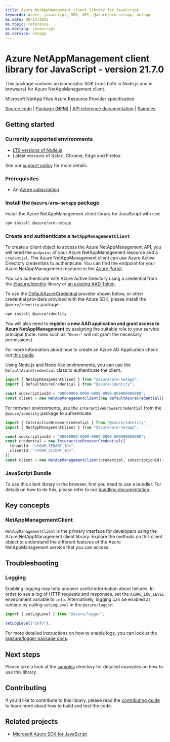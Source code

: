 ```yaml
---
title: Azure NetAppManagement client library for JavaScript
keywords: Azure, javascript, SDK, API, @azure/arm-netapp, netapp
ms.date: 08/24/2025
ms.topic: reference
ms.devlang: javascript
ms.service: netapp
---
```

# Azure NetAppManagement client library for JavaScript - version 21.7.0 


This package contains an isomorphic SDK (runs both in Node.js and in browsers) for Azure NetAppManagement client.

Microsoft NetApp Files Azure Resource Provider specification

[Source code](https://github.com/Azure/azure-sdk-for-js/tree/@azure/arm-netapp_21.7.0/sdk/netapp/arm-netapp) |
[Package (NPM)](https://www.npmjs.com/package/@azure/arm-netapp) |
[API reference documentation](https://learn.microsoft.com/javascript/api/@azure/arm-netapp) |
[Samples](https://github.com/Azure-Samples/azure-samples-js-management)

## Getting started

### Currently supported environments

- [LTS versions of Node.js](https://github.com/nodejs/release#release-schedule)
- Latest versions of Safari, Chrome, Edge and Firefox.

See our [support policy](https://github.com/Azure/azure-sdk-for-js/blob/@azure/arm-netapp_21.7.0/SUPPORT.md) for more details.

### Prerequisites

- An [Azure subscription][azure_sub].

### Install the `@azure/arm-netapp` package

Install the Azure NetAppManagement client library for JavaScript with `npm`:

```bash
npm install @azure/arm-netapp
```

### Create and authenticate a `NetAppManagementClient`

To create a client object to access the Azure NetAppManagement API, you will need the `endpoint` of your Azure NetAppManagement resource and a `credential`. The Azure NetAppManagement client can use Azure Active Directory credentials to authenticate.
You can find the endpoint for your Azure NetAppManagement resource in the [Azure Portal][azure_portal].

You can authenticate with Azure Active Directory using a credential from the [@azure/identity][azure_identity] library or [an existing AAD Token](https://github.com/Azure/azure-sdk-for-js/blob/@azure/arm-netapp_21.7.0/sdk/identity/identity/samples/AzureIdentityExamples.md#authenticating-with-a-pre-fetched-access-token).

To use the [DefaultAzureCredential][defaultazurecredential] provider shown below, or other credential providers provided with the Azure SDK, please install the `@azure/identity` package:

```bash
npm install @azure/identity
```

You will also need to **register a new AAD application and grant access to Azure NetAppManagement** by assigning the suitable role to your service principal (note: roles such as `"Owner"` will not grant the necessary permissions).

For more information about how to create an Azure AD Application check out [this guide](https://learn.microsoft.com/azure/active-directory/develop/howto-create-service-principal-portal).

Using Node.js and Node-like environments, you can use the `DefaultAzureCredential` class to authenticate the client.

```ts snippet:ReadmeSampleCreateClient_Node
import { NetAppManagementClient } from "@azure/arm-netapp";
import { DefaultAzureCredential } from "@azure/identity";

const subscriptionId = "00000000-0000-0000-0000-000000000000";
const client = new NetAppManagementClient(new DefaultAzureCredential(), subscriptionId);
```

For browser environments, use the `InteractiveBrowserCredential` from the `@azure/identity` package to authenticate.

```ts snippet:ReadmeSampleCreateClient_Browser
import { InteractiveBrowserCredential } from "@azure/identity";
import { NetAppManagementClient } from "@azure/arm-netapp";

const subscriptionId = "00000000-0000-0000-0000-000000000000";
const credential = new InteractiveBrowserCredential({
  tenantId: "<YOUR_TENANT_ID>",
  clientId: "<YOUR_CLIENT_ID>",
});
const client = new NetAppManagementClient(credential, subscriptionId);
```

### JavaScript Bundle
To use this client library in the browser, first you need to use a bundler. For details on how to do this, please refer to our [bundling documentation](https://aka.ms/AzureSDKBundling).

## Key concepts

### NetAppManagementClient

`NetAppManagementClient` is the primary interface for developers using the Azure NetAppManagement client library. Explore the methods on this client object to understand the different features of the Azure NetAppManagement service that you can access.

## Troubleshooting

### Logging

Enabling logging may help uncover useful information about failures. In order to see a log of HTTP requests and responses, set the `AZURE_LOG_LEVEL` environment variable to `info`. Alternatively, logging can be enabled at runtime by calling `setLogLevel` in the `@azure/logger`:

```ts snippet:SetLogLevel
import { setLogLevel } from "@azure/logger";

setLogLevel("info");
```

For more detailed instructions on how to enable logs, you can look at the [@azure/logger package docs](https://github.com/Azure/azure-sdk-for-js/tree/@azure/arm-netapp_21.7.0/sdk/core/logger).

## Next steps

Please take a look at the [samples](https://github.com/Azure-Samples/azure-samples-js-management) directory for detailed examples on how to use this library.

## Contributing

If you'd like to contribute to this library, please read the [contributing guide](https://github.com/Azure/azure-sdk-for-js/blob/@azure/arm-netapp_21.7.0/CONTRIBUTING.md) to learn more about how to build and test the code.

## Related projects

- [Microsoft Azure SDK for JavaScript](https://github.com/Azure/azure-sdk-for-js)


[azure_cli]: https://learn.microsoft.com/cli/azure
[azure_sub]: https://azure.microsoft.com/free/
[azure_sub]: https://azure.microsoft.com/free/
[azure_portal]: https://portal.azure.com
[azure_identity]: https://github.com/Azure/azure-sdk-for-js/tree/@azure/arm-netapp_21.7.0/sdk/identity/identity
[defaultazurecredential]: https://github.com/Azure/azure-sdk-for-js/tree/@azure/arm-netapp_21.7.0/sdk/identity/identity#defaultazurecredential

